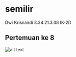 # semilir
Dwi Krisnandi
3.34.21.3.08
IK-2D
## Pertemuan ke 8
![alt text](https://user-images.githubusercontent.com/116879948/201964482-ac2a6617-9271-47b5-be53-7dad88e21499.png)
